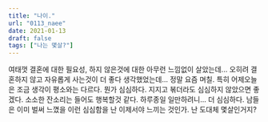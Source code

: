 ```yaml
---
title: "나이."
url: "0113_naee"
date: 2021-01-13
draft: false
tags: ["나는 몇살?"]
---
```

여태껏 결혼에 대한 필요성, 하지 않은것에 대한 아무런 느낌없이 살았는데... 오히려 결혼하지 않고 자유롭게 사는것이 더 좋다 생각했었는데... 정말 요즘 며칠. 특히 어제오늘은 조금 생각이 평소와는 다르다. 뭔가 심심하다. 지지고 볶더라도 심심하지 않았으면 좋겠다. 소소한 잔소리는 들어도 행복할것 같다. 하루종일 일만하려니... 더 심심하다. 남들은 이미 벌써 느꼈을 이런 심심함을 난 이제서야 느끼는 것인가. 난 도대체 몇살인거지?
